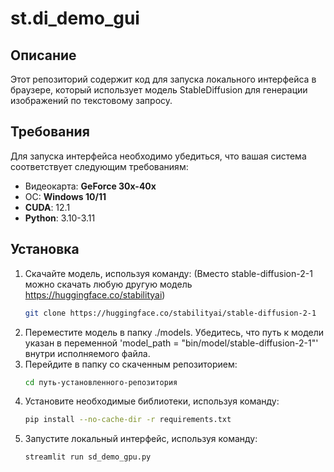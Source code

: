 # st.di_demo_gui

## Описание

Этот репозиторий содержит код для запуска локального интерфейса в браузере, который использует модель StableDiffusion для генерации изображений по текстовому запросу.

## Требования

Для запуска интерфейса необходимо убедиться, что вашая система соответствует следующим требованиям:

- Видеокарта: **GeForce 30x-40x**
- ОС: **Windows 10/11**
- **CUDA**: 12.1
- **Python**: 3.10-3.11

## Установка

1. Скачайте модель, используя команду:
(Вместо stable-diffusion-2-1 можно скачать любую другую модель https://huggingface.co/stabilityai)
   ```bash
   git clone https://huggingface.co/stabilityai/stable-diffusion-2-1
2. Переместите модель в папку ./models. Убедитесь, что путь к модели указан в переменной 'model_path = "bin/model/stable-diffusion-2-1"' внутри исполняемого файла.
3. Перейдите в папку со скаченным репозиторием:
   ```bash
   cd путь-установленного-репозитория
4. Установите необходимые библиотеки, используя команду:
   ```bash
   pip install --no-cache-dir -r requirements.txt
5. Запустите локальный интерфейc, используя команду:
   ```bash
   streamlit run sd_demo_gpu.py
